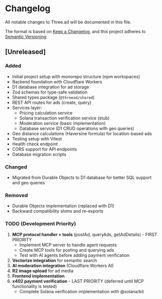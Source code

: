 # Changelog

All notable changes to Three.ad will be documented in this file.

The format is based on [Keep a Changelog](https://keepachangelog.com/en/1.0.0/),
and this project adheres to [Semantic Versioning](https://semver.org/spec/v2.0.0.html).

## [Unreleased]

### Added
- Initial project setup with monorepo structure (npm workspaces)
- Backend foundation with Cloudflare Workers
- D1 database integration for ad storage
- Zod schemas for type-safe validation
- Shared types package (`@threead/shared`)
- REST API routes for ads (create, query)
- Services layer:
  - Pricing calculation service
  - Solana transaction verification service (stub)
  - Moderation service (basic implementation)
  - Database service (D1 CRUD operations with geo queries)
- Geo distance calculations (Haversine formula) for location-based ads
- Testing setup with Vitest
- Health check endpoint
- CORS support for API endpoints
- Database migration scripts

### Changed
- Migrated from Durable Objects to D1 database for better SQL support and geo queries

### Removed
- Durable Objects implementation (replaced with D1)
- Backward compatibility shims and re-exports

### TODO (Development Priority)
1. **MCP protocol handler + tools** (postAd, queryAds, getAdDetails) - FIRST PRIORITY
   - Implement MCP server to handle agent requests
   - Create MCP tools for posting and querying ads
   - Test with AI agents before adding payment verification
2. **Vectorize integration** for semantic search
3. **AI moderation integration** (Cloudflare Workers AI)
4. **R2 image upload** for ad media
5. **Frontend implementation**
6. **x402 payment verification** - LAST PRIORITY (deferred until MCP functionality is tested)
   - Complete Solana verification implementation with @solana/kit


